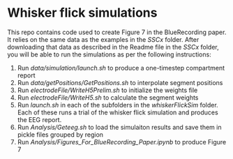 # Whisker flick simulations

This repo contains code used to create Figure 7 in the BlueRecording paper. It relies on the same data as the examples in the *SSCx* folder. After downloading that data as described in the Readme file in the *SSCx* folder, you will be able to run the simulations as per the following instructions:

1. Run *data/simulation/launch.sh*  to produce a one-timestep compartment report
2. Run *data/getPositions/GetPositions.sh* to interpolate segment positions
3. Run *electrodeFile/WriteH5Prelim.sh* to initialize the weights file
4. Run *electrodeFile/WriteH5.sh* to calculate the segment weights
5. Run *launch.sh* in each of the subfolders in the *whiskerFlickSim* folder. Each of these runs a trial of the whisker flick simulation and produces the EEG report.
6. Run *Analysis/Geteeg.sh* to load the simulaiton results and save them in pickle files grouped by region
7. Run *Analysis/Figures_For_BlueRecording_Paper.ipynb* to produce Figure 7

